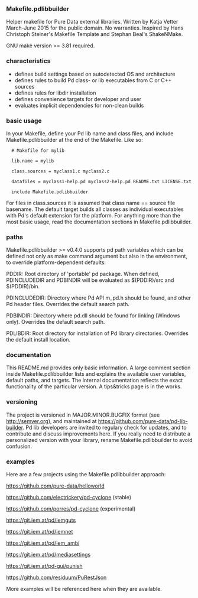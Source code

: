 

### Makefile.pdlibbuilder ###

Helper makefile for Pure Data external libraries.
Written by Katja Vetter March-June 2015 for the public domain. No warranties.
Inspired by Hans Christoph Steiner's Makefile Template and Stephan Beal's
ShakeNMake.

GNU make version >= 3.81 required.


### characteristics ###


* defines build settings based on autodetected OS and architecture
* defines rules to build Pd class- or lib executables from C or C++ sources
* defines rules for libdir installation
* defines convenience targets for developer and user
* evaluates implicit dependencies for non-clean builds


### basic usage ###


In your Makefile, define your Pd lib name and class files, and include
Makefile.pdlibbuilder at the end of the Makefile. Like so:


      # Makefile for mylib

      lib.name = mylib

      class.sources = myclass1.c myclass2.c

      datafiles = myclass1-help.pd myclass2-help.pd README.txt LICENSE.txt

      include Makefile.pdlibbuilder


For files in class.sources it is assumed that class name == source file
basename. The default target builds all classes as individual executables
with Pd's default extension for the platform. For anything more than the
most basic usage, read the documentation sections in Makefile.pdlibbuilder.


### paths ###


Makefile.pdlibbuilder >= v0.4.0 supports pd path variables which can be
defined not only as make command argument but also in the environment, to
override platform-dependent defaults:

PDDIR:
Root directory of 'portable' pd package. When defined, PDINCLUDEDIR and 
PDBINDIR will be evaluated as $(PDDIR)/src and $(PDDIR)/bin.

PDINCLUDEDIR:
Directory where Pd API m_pd.h should be found, and other Pd header files.
Overrides the default search path.

PDBINDIR:
Directory where pd.dll should be found for linking (Windows only). Overrides
the default search path.

PDLIBDIR:
Root directory for installation of Pd library directories. Overrides the
default install location.


### documentation ###


This README.md provides only basic information. A large comment section inside
Makefile.pdlibbuilder lists and explains the available user variables, default
paths, and targets. The internal documentation reflects the exact functionality
of the particular version. A tips&tricks page is in the works. 


### versioning ###


The project is versioned in MAJOR.MINOR.BUGFIX format (see http://semver.org),
and maintained at https://github.com/pure-data/pd-lib-builder. Pd lib developers
are invited to regulary check for updates, and to contribute and discuss 
improvements here. If you really need to distribute a personalized version with
your library, rename Makefile.pdlibbuilder to avoid confusion.


### examples ###


Here are a few projects using the Makefile.pdlibbuilder approach:

https://github.com/pure-data/helloworld

https://github.com/electrickery/pd-cyclone (stable)

https://github.com/porres/pd-cyclone (experimental)

https://git.iem.at/pd/iemguts

https://git.iem.at/pd/iemnet

https://git.iem.at/pd/iem_ambi

https://git.iem.at/pd/mediasettings

https://git.iem.at/pd-gui/punish

https://github.com/residuum/PuRestJson

More examples will be referenced here when they are available. 

